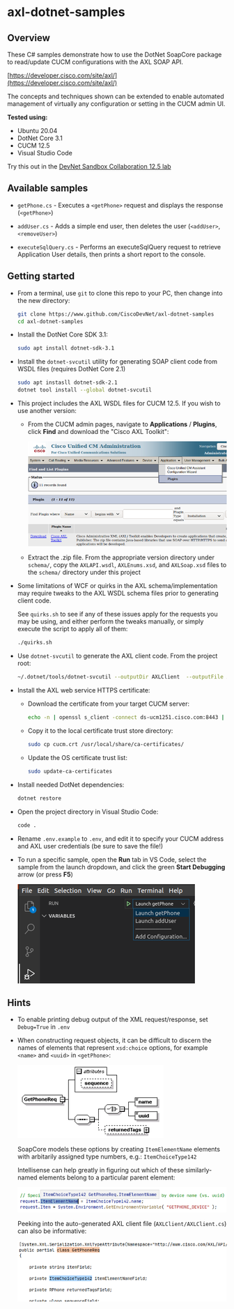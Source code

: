 # axl-dotnet-samples

## Overview

These C# samples demonstrate how to use the DotNet SoapCore package to read/update CUCM configurations with the AXL SOAP API.

[https://developer.cisco.com/site/axl/](https://developer.cisco.com/site/axl/)

The concepts and techniques shown can be extended to enable automated management of virtually any configuration or setting in the CUCM admin UI.

**Tested using:**

* Ubuntu 20.04
* DotNet Core 3.1
* CUCM 12.5
* Visual Studio Code

Try this out in the [DevNet Sandbox Collaboration 12.5 lab](https://devnetsandbox.cisco.com/RM/Diagram/Index/97563de1-5ace-4c0c-a03b-0f3eaae59d75?diagramType=Topology)

## Available samples

* `getPhone.cs` - Executes a `<getPhone>` request and displays the response (`<getPhone>`)

* `addUser.cs` - Adds a simple end user, then deletes the user (`<addUser>`, `<removeUser>`)

* `executeSqlQuery.cs` - Performs an executeSqlQuery request to retrieve Application User details,
then prints a short report to the console.

## Getting started

* From a terminal, use `git` to clone this repo to your PC, then change into the new directory:

    ```bash
    git clone https://www.github.com/CiscoDevNet/axl-dotnet-samples
    cd axl-dotnet-samples
    ```

* Install the DotNet Core SDK 3.1:

    ```bash
    sudo apt install dotnet-sdk-3.1
    ```

* Install the `dotnet-svcutil` utility for generating SOAP client code from WSDL files (requires DotNet Core 2.1)

    ```bash
    sudo apt instasll dotnet-sdk-2.1
    dotnet tool install --global dotnet-svcutil
    ```

* This project includes the AXL WSDL files for CUCM 12.5.  If you wish to use another version:

    * From the CUCM admin pages, navigate to **Applications** / **Plugins**, click **Find** and download the "Cisco AXL Toolkit":

        ![toolkit](assets/images/toolkit.png)

    * Extract the .zip file.  From the appropriate version directory under `schema/`, copy the `AXLAPI.wsdl`, `AXLEnums.xsd`, and `AXLSoap.xsd` files to the `schema/` directory under this project

* Some limitations of WCF or quirks in the AXL schema/implementation may require tweaks to the AXL WSDL schema files prior to generating client code.

    See `quirks.sh` to see if any of these issues apply for the requests you may be using, and either perform the tweaks manually, or simply execute the script to apply all of them:

    ```bash
    ./quirks.sh
    ```

* Use `dotnet-svcutil` to generate the AXL client code.  From the project root:

    ```bash
    ~/.dotnet/tools/dotnet-svcutil --outputDir AXLClient  --outputFile AXLClient --namespace *,AXLClient schema/AXLAPI.wsdl
    ```

* Install the AXL web service HTTPS certificate:

    * Download the certificate from your target CUCM server:

        ```bash
        echo -n | openssl s_client -connect ds-ucm1251.cisco.com:8443 | sed -ne '/-BEGIN CERTIFICATE-/,/-END CERTIFICATE-/p' > cucm.crt
        ```

    * Copy it to the local certificate trust store directory:

        ```bash
        sudo cp cucm.crt /usr/local/share/ca-certificates/
        ```

    * Update the OS certificate trust list:

        ```bash
        sudo update-ca-certificates
        ```

* Install needed DotNet dependencies:

    ```bash
    dotnet restore
    ```

* Open the project directory in Visual Studio Code:

    ```bash
    code .
    ```

* Rename `.env.example` to `.env`, and edit it to specify your CUCM address and AXL user credentials (be sure to save the file!)

* To run a specific sample, open the **Run** tab in VS Code, select the sample from the launch dropdown, and click the green **Start Debugging** arrow (or press **F5**)

    ![run](assets/images/run.png)

## Hints

* To enable printing debug output of the XML request/response, set `Debug=True` in `.env`

* When constructing request objects, it can be difficult to discern the names of elements that represent `xsd:choice` options, for example `<name>` and `<uuid>` in `<getPhone>`:

    ![choice](assets/images/choice.png)

    SoapCore models these options by creating `ItemElementName` elements with arbitarily assigned type numbers, e.g.: `ItemChoiceType142`

    Intellisense can help greatly in figuring out which of these similarly-named elements belong to a particular parent element:

    ![intellisense](assets/images/intellisense.png)

    Peeking into the auto-generated AXL client file (`AXLClient/AXLClient.cs`) can also be informative:

    ![generated](assets/images/generated.png)

